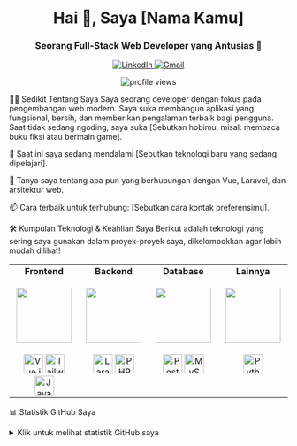 <h1 align="center" style="font-weight: bold;">Hai 👋, Saya [Nama Kamu]</h1>
<h3 align="center">Seorang Full-Stack Web Developer yang Antusias 🚀</h3>

<p align="center">
<a href="https://www.google.com/search?q=https://www.linkedin.com/in/NAMA_LINKEDIN_KAMU/" target="_blank">
<img src="https://www.google.com/search?q=https://img.shields.io/badge/LinkedIn-0077B5%3Fstyle%3Dfor-the-badge%26logo%3Dlinkedin%26logoColor%3Dwhite" alt="LinkedIn"/>
</a>
<a href="mailto:EMAIL_KAMU@gmail.com">
<img src="https://img.shields.io/badge/Gmail-D14836?style=for-the-badge&logo=gmail&logoColor=white" alt="Gmail"/>
</a>
</p>

<p align="center">
<img src="https://www.google.com/search?q=https://komarev.com/ghpvc/%3Fusername%3DNAMA_GITHUB_KAMU%26label%3DPengunjung%2520Profil%26color%3D0e75b6%26style%3Dflat-square" alt="profile views"/>
</p>

👨‍💻 Sedikit Tentang Saya
Saya seorang developer dengan fokus pada pengembangan web modern. Saya suka membangun aplikasi yang fungsional, bersih, dan memberikan pengalaman terbaik bagi pengguna. Saat tidak sedang ngoding, saya suka [Sebutkan hobimu, misal: membaca buku fiksi atau bermain game].

🌱 Saat ini saya sedang mendalami [Sebutkan teknologi baru yang sedang dipelajari].

💬 Tanya saya tentang apa pun yang berhubungan dengan Vue, Laravel, dan arsitektur web.

📫 Cara terbaik untuk terhubung: [Sebutkan cara kontak preferensimu].

🛠️ Kumpulan Teknologi & Keahlian Saya
Berikut adalah teknologi yang sering saya gunakan dalam proyek-proyek saya, dikelompokkan agar lebih mudah dilihat!

<table>
<tbody>
<tr valign="top">
<td width="25%" align="center">
<strong>Frontend</strong><br><br>
<img src="https://www.google.com/search?q=https://media.giphy.com/media/v1.Y2lkPTc5MGI3NjExM2Y1ODVjN2FlY2YxMjA0YjU5NjQxM2Y3M2U5YjU3MTRjM2IzY2U4ZCZlcD12MV9pbnRlcm5hbF9naWZfYnlfaWQmY3Q9Zw/RbDKaczqWovIugyJ98/giphy.gif" width="100">
<br><br>
<a href="https://vuejs.org/" target="_blank" rel="noreferrer"><img src="https://www.google.com/search?q=https://skillicons.dev/icons%3Fi%3Dvue" alt="Vue.js" height="35"/></a>
<a href="https://tailwindcss.com/" target="_blank" rel="noreferrer"><img src="https://www.google.com/search?q=https://skillicons.dev/icons%3Fi%3Dtailwind" alt="Tailwind CSS" height="35"/></a>
<a href="https://developer.mozilla.org/en-US/docs/Web/JavaScript" target="_blank" rel="noreferrer"><img src="https://www.google.com/search?q=https://skillicons.dev/icons%3Fi%3Djs" alt="JavaScript" height="35"/></a>
</td>
<td width="25%" align="center">
<strong>Backend</strong><br><br>
<img src="https://www.google.com/search?q=https://media.giphy.com/media/v1.Y2lkPTc5MGI3NjExY2M1MWY4Y2U4YjY5ZGU4YmMyZDIwYWZiMjY5MzY5M2M1YjY3ZDJiMyZlcD12MV9pbnRlcm5hbF9naWZfYnlfaWQmY3Q9Zw/ln7z2eWriiQAllfVso/giphy.gif" width="100">
<br><br>
<a href="https://laravel.com/" target="_blank" rel="noreferrer"><img src="https://www.google.com/search?q=https://skillicons.dev/icons%3Fi%3Dlaravel" alt="Laravel" height="35"/></a>
<a href="https://www.php.net/" target="_blank" rel="noreferrer"><img src="https://www.google.com/search?q=https://skillicons.dev/icons%3Fi%3Dphp" alt="PHP" height="35"/></a>
</td>
<td width="25%" align="center">
<strong>Database</strong><br><br>
<img src="https://www.google.com/search?q=https://media.giphy.com/media/v1.Y2lkPTc5MGI3NjExN2JkY2U5M2Y4M2I3YzI5N2Y5ZTM2ZDY4M2U4YjU3MTRjM2IzY2U4ZCZlcD12MV9pbnRlcm5hbF9naWZfYnlfaWQmY3Q9Zw/iHn02iM2M4p2FwI2yW/giphy.gif" width="100">
<br><br>
<a href="https://www.postgresql.org" target="_blank" rel="noreferrer"><img src="https://www.google.com/search?q=https://skillicons.dev/icons%3Fi%3Dpostgresql" alt="PostgreSQL" height="35"/></a>
<a href="https://www.mysql.com/" target="_blank" rel="noreferrer"><img src="https://www.google.com/search?q=https://skillicons.dev/icons%3Fi%3Dmysql" alt="MySQL" height="35"/></a>
</td>
<td width="25%" align="center">
<strong>Lainnya</strong><br><br>
<img src="https://www.google.com/search?q=https://media.giphy.com/media/v1.Y2lkPTc5MGI3NjExYjQ1ZDY0M2Y0YjY5ZGU4YmMyZDIwYWZiMjY5MzY5M2M1YjY3ZDJiMyZlcD12MV9pbnRlcm5hbF9naWZfYnlfaWQmY3Q9Zw/2IudUHdI0l6hYpcyl5/giphy.gif" width="100">
<br><br>
<a href="https://www.python.org" target="_blank" rel="noreferrer"><img src="https://www.google.com/search?q=https://skillicons.dev/icons%3Fi%3Dpython" alt="Python" height="35"/></a>
</td>
</tr>
</tbody>
</table>

📊 Statistik GitHub Saya
<details>
<summary>Klik untuk melihat statistik GitHub saya</summary>
<br>
<p align="center">
<img src="https://www.google.com/search?q=https://github-readme-stats.vercel.app/api%3Fusername%3DNAMA_GITHUB_KAMU%26show_icons%3Dtrue%26theme%3Dtokyonight%26hide_border%3Dtrue%26include_all_commits%3Dtrue%26count_private%3Dtrue" alt="GitHub Stats" />
<br/>
<img src="https://www.google.com/search?q=https://github-readme-stats.vercel.app/api/top-langs/%3Fusername%3DNAMA_GITHUB_KAMU%26layout%3Dcompact%26langs_count%3D8%26theme%3Dtokyonight%26hide_border%3Dtrue" alt="Top Languages" />
<br/>
<img src="https://www.google.com/search?q=https://github-readme-streak-stats.herokuapp.com/%3Fuser%3DNAMA_GITHUB_KAMU%26theme%3Dtokyonight%26hide_border%3Dtrue" alt="GitHub Streak" />
</p>
</details>
